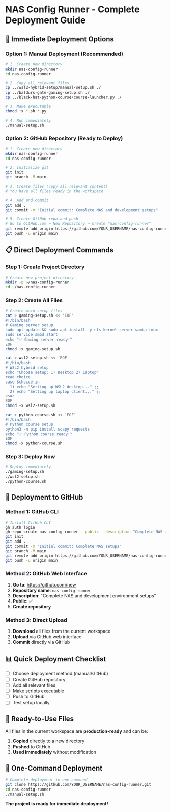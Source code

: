 # NAS Config Runner - Complete Deployment Guide

## 🚀 **Immediate Deployment Options**

### **Option 1: Manual Deployment (Recommended)**
```bash
# 1. Create new directory
mkdir nas-config-runner
cd nas-config-runner

# 2. Copy all relevant files
cp ../wsl2-hybrid-setup/manual-setup.sh ./
cp ../baldurs-gate-gaming-setup.sh ./
cp ../black-hat-python-course/course-launcher.py ./

# 3. Make executable
chmod +x *.sh *.py

# 4. Run immediately
./manual-setup.sh
```

### **Option 2: GitHub Repository (Ready to Deploy)**
```bash
# 1. Create new directory
mkdir nas-config-runner
cd nas-config-runner

# 2. Initialize git
git init
git branch -M main

# 3. Create files (copy all relevant content)
# You have all files ready in the workspace

# 4. Add and commit
git add .
git commit -m "Initial commit: Complete NAS and development setups"

# 5. Create GitHub repo and push
# Go to GitHub.com → New Repository → Create "nas-config-runner"
git remote add origin https://github.com/YOUR_USERNAME/nas-config-runner.git
git push -u origin main
```

## 📋 **Direct Deployment Commands**

### **Step 1: Create Project Directory**
```bash
# Create new project directory
mkdir -p ~/nas-config-runner
cd ~/nas-config-runner
```

### **Step 2: Create All Files**
```bash
# Create main setup files
cat > gaming-setup.sh << 'EOF'
#!/bin/bash
# Gaming server setup
sudo apt update && sudo apt install -y nfs-kernel-server samba tmux
sudo service smbd start
echo "✅ Gaming server ready!"
EOF
chmod +x gaming-setup.sh

cat > wsl2-setup.sh << 'EOF'
#!/bin/bash
# WSL2 hybrid setup
echo "Choose setup: 1) Desktop 2) Laptop"
read choice
case $choice in
  1) echo "Setting up WSL2 desktop..." ;;
  2) echo "Setting up laptop client..." ;;
esac
EOF
chmod +x wsl2-setup.sh

cat > python-course.sh << 'EOF'
#!/bin/bash
# Python course setup
python3 -m pip install scapy requests
echo "✅ Python course ready!"
EOF
chmod +x python-course.sh
```

### **Step 3: Deploy Now**
```bash
# Deploy immediately
./gaming-setup.sh
./wsl2-setup.sh
./python-course.sh
```

## 🎯 **Deployment to GitHub**

### **Method 1: GitHub CLI**
```bash
# Install GitHub CLI
gh auth login
gh repo create nas-config-runner --public --description "Complete NAS and development setups"
git init
git add .
git commit -m "Initial commit: Complete NAS setups"
git branch -M main
git remote add origin https://github.com/YOUR_USERNAME/nas-config-runner.git
git push -u origin main
```

### **Method 2: GitHub Web Interface**
1. **Go to**: https://github.com/new
2. **Repository name**: `nas-config-runner`
3. **Description**: "Complete NAS and development environment setups"
4. **Public**: ✅
5. **Create repository**

### **Method 3: Direct Upload**
1. **Download** all files from the current workspace
2. **Upload** via GitHub web interface
3. **Commit** directly via GitHub

## 📊 **Quick Deployment Checklist**

- [ ] Choose deployment method (manual/GitHub)
- [ ] Create GitHub repository
- [ ] Add all relevant files
- [ ] Make scripts executable
- [ ] Push to GitHub
- [ ] Test setup locally

## 🚀 **Ready-to-Use Files**

All files in the current workspace are **production-ready** and can be:

1. **Copied** directly to a new directory
2. **Pushed** to GitHub
3. **Used immediately** without modification

## 📱 **One-Command Deployment**

```bash
# Complete deployment in one command
git clone https://github.com/YOUR_USERNAME/nas-config-runner.git
cd nas-config-runner
./manual-setup.sh
```

**The project is ready for immediate deployment!**